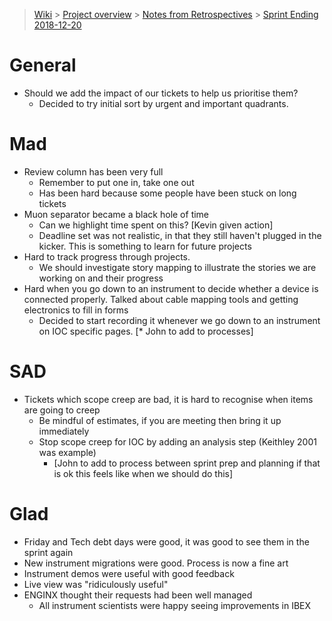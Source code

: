 > [Wiki](Home) > [Project overview](Project-Overview) > [Notes from Retrospectives](Retrospective-Notes) > [Sprint Ending 2018-12-20](Retrospective-Notes-2018.12.20)

# General

* Should we add the impact of our tickets to help us prioritise them?
    * Decided to try initial sort by urgent and important quadrants.

# Mad

* Review column has been very full
    * Remember to put one in, take one out
    * Has been hard because some people have been stuck on long tickets
* Muon separator became a black hole of time
    * Can we highlight time spent on this? [Kevin given action]
    * Deadline set was not realistic, in that they still haven't plugged in the kicker. This is something to learn for future projects
* Hard to track progress through projects.
    * We should investigate story mapping to illustrate the stories we are working on and their progress
* Hard when you go down to an instrument to decide whether a device is connected properly. Talked about cable mapping tools and getting electronics to fill in forms
    * Decided to start recording it whenever we go down to an instrument on IOC specific pages. [* John to add to processes]

# SAD

* Tickets which scope creep are bad, it is hard to recognise when items are going to creep
    * Be mindful of estimates, if you are meeting then bring it up immediately
    * Stop scope creep for IOC by adding an analysis step (Keithley 2001 was example)
        * [John to add to process between sprint prep and planning if that is ok this feels like when we should do this]

# Glad

* Friday and Tech debt days were good, it was good to see them in the sprint again
* New instrument migrations were good. Process is now a fine art
* Instrument demos were useful with good feedback
* Live view was "ridiculously useful"
* ENGINX thought their requests had been well managed
    * All instrument scientists were happy seeing improvements in IBEX


